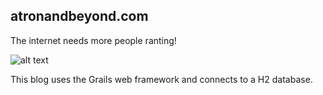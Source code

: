 ## atronandbeyond.com

The internet needs more people ranting!

![alt text](https://s3-us-west-2.amazonaws.com/atronandbeyond/im-doing-my-part.png)

This blog uses the Grails web framework and connects to a H2 database.